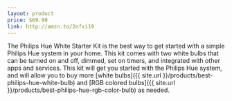 ```yaml
---
layout: product
price: $69.99
link: http://amzn.to/2nfxi19
---
```


The Philips Hue White Starter Kit is the best way to get started with a simple Philips Hue system in your home. This kit comes with two white bulbs that can be turned on and off, dimmed, set on timers, and integrated with other apps and services. This kit will get you started with the Philips Hue system, and will allow you to buy more [white bulbs]({{ site.url }}/products/best-philips-hue-white-bulb) and [RGB colored bulbs]({{ site.url }}/products/best-philips-hue-rgb-color-bulb) as needed.
